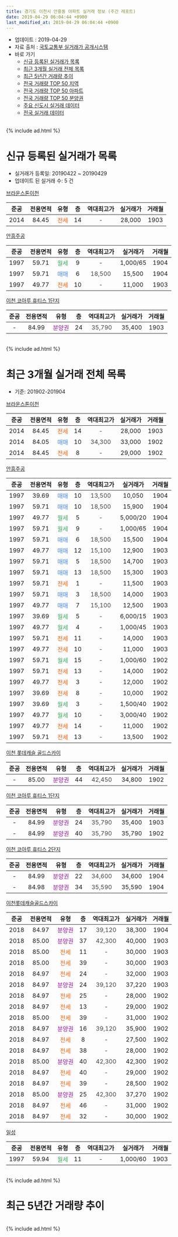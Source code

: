 ```yaml
---
title: 경기도 이천시 안흥동 아파트 실거래 정보 (주간 레포트)
date: 2019-04-29 06:04:44 +0900
last_modified_at: 2019-04-29 06:04:44 +0900
---
```


* 업데이트 : 2019-04-29
* 자료 출처 : [국토교통부 실거래가 공개시스템](http://rt.molit.go.kr)
* 바로 가기
    * [신규 등록된 실거래가 목록](#신규-등록된-실거래가-목록)
    * [최근 3개월 실거래 전체 목록](#최근-3개월-실거래-전체-목록)
    * [최근 5년간 거래량 추이](#최근-5년간-거래량-추이)
    * [전국 거래량 TOP 50 지역](https://inasie.github.io/apt-trade-info/최근-3개월-전국에서-가장-거래가-많이-발생한-지역)
    * [전국 거래량 TOP 50 아파트](https://inasie.github.io/apt-trade-info/최근-3개월-전국에서-가장-거래가-많이-발생한-아파트)
    * [전국 거래량 TOP 50 분양권](https://inasie.github.io/apt-trade-info/최근-3개월-전국에서-가장-거래가-많이-발생한-분양권)
    * [주요 신도시 실거래 데이터](https://inasie.github.io/apt-trade-info/주요-신도시)
    * [전국 실거래 데이터](https://inasie.github.io/apt-trade-info/전국)
<br>
{% include ad.html %}
<br>

# 신규 등록된 실거래가 목록
* 실거래가 등록일: 20190422 ~ 20190429
* 업데이트 된 실거래 수: 5 건


[브라운스톤이천](https://search.naver.com/search.naver?query=%EA%B2%BD%EA%B8%B0%EB%8F%84+%EC%9D%B4%EC%B2%9C%EC%8B%9C+%EC%95%88%ED%9D%A5%EB%8F%99+%EB%B8%8C%EB%9D%BC%EC%9A%B4%EC%8A%A4%ED%86%A4%EC%9D%B4%EC%B2%9C)

|준공|전용면적|유형|층|역대최고가|실거래가|거래월|
|:---:|:---:|:---:|:---:|:---:|:---:|:---:|
|2014|84.45|<span style="color:#ff5a00">전세</span>|14|<span style="color:#444444">-</span>|28,000|1903|

[안흥주공](https://search.naver.com/search.naver?query=%EA%B2%BD%EA%B8%B0%EB%8F%84+%EC%9D%B4%EC%B2%9C%EC%8B%9C+%EC%95%88%ED%9D%A5%EB%8F%99+%EC%95%88%ED%9D%A5%EC%A3%BC%EA%B3%B5)

|준공|전용면적|유형|층|역대최고가|실거래가|거래월|
|:---:|:---:|:---:|:---:|:---:|:---:|:---:|
|1997|59.71|<span style="color:#34a853">월세</span>|9|<span style="color:#444444">-</span>|1,000/65|1904|
|1997|59.71|<span style="color:#4285f3">매매</span>|6|<span style="color:#444444">18,500</span>|15,500|1904|
|1997|49.77|<span style="color:#ff5a00">전세</span>|10|<span style="color:#444444">-</span>|11,000|1903|

[이천 코아루 휴티스 1단지](https://search.naver.com/search.naver?query=%EA%B2%BD%EA%B8%B0%EB%8F%84+%EC%9D%B4%EC%B2%9C%EC%8B%9C+%EC%95%88%ED%9D%A5%EB%8F%99+%EC%9D%B4%EC%B2%9C+%EC%BD%94%EC%95%84%EB%A3%A8+%ED%9C%B4%ED%8B%B0%EC%8A%A4+1%EB%8B%A8%EC%A7%80)

|준공|전용면적|유형|층|역대최고가|실거래가|거래월|
|:---:|:---:|:---:|:---:|:---:|:---:|:---:|
|-|84.99|<span style="color:#9C11A5">분양권</span>|24|<span style="color:#444444">35,790</span>|35,400|1903|


<br>
{% include ad.html %}
<br>

# 최근 3개월 실거래 전체 목록
* 기준: 201902-201904


[브라운스톤이천](https://search.naver.com/search.naver?query=%EA%B2%BD%EA%B8%B0%EB%8F%84+%EC%9D%B4%EC%B2%9C%EC%8B%9C+%EC%95%88%ED%9D%A5%EB%8F%99+%EB%B8%8C%EB%9D%BC%EC%9A%B4%EC%8A%A4%ED%86%A4%EC%9D%B4%EC%B2%9C)

|준공|전용면적|유형|층|역대최고가|실거래가|거래월|
|:---:|:---:|:---:|:---:|:---:|:---:|:---:|
|2014|84.45|<span style="color:#ff5a00">전세</span>|14|<span style="color:#444444">-</span>|28,000|1903|
|2014|84.05|<span style="color:#4285f3">매매</span>|10|<span style="color:#444444">34,300</span>|33,000|1902|
|2014|84.45|<span style="color:#ff5a00">전세</span>|8|<span style="color:#444444">-</span>|29,000|1902|

[안흥주공](https://search.naver.com/search.naver?query=%EA%B2%BD%EA%B8%B0%EB%8F%84+%EC%9D%B4%EC%B2%9C%EC%8B%9C+%EC%95%88%ED%9D%A5%EB%8F%99+%EC%95%88%ED%9D%A5%EC%A3%BC%EA%B3%B5)

|준공|전용면적|유형|층|역대최고가|실거래가|거래월|
|:---:|:---:|:---:|:---:|:---:|:---:|:---:|
|1997|39.69|<span style="color:#4285f3">매매</span>|10|<span style="color:#444444">13,500</span>|10,050|1904|
|1997|59.71|<span style="color:#4285f3">매매</span>|10|<span style="color:#444444">18,500</span>|15,900|1904|
|1997|49.77|<span style="color:#34a853">월세</span>|5|<span style="color:#444444">-</span>|5,000/20|1904|
|1997|59.71|<span style="color:#34a853">월세</span>|9|<span style="color:#444444">-</span>|1,000/65|1904|
|1997|59.71|<span style="color:#4285f3">매매</span>|6|<span style="color:#444444">18,500</span>|15,500|1904|
|1997|49.77|<span style="color:#4285f3">매매</span>|12|<span style="color:#444444">15,100</span>|12,900|1903|
|1997|59.71|<span style="color:#4285f3">매매</span>|5|<span style="color:#444444">18,500</span>|14,700|1903|
|1997|59.71|<span style="color:#4285f3">매매</span>|13|<span style="color:#444444">18,500</span>|15,300|1903|
|1997|59.71|<span style="color:#ff5a00">전세</span>|1|<span style="color:#444444">-</span>|11,500|1903|
|1997|59.71|<span style="color:#4285f3">매매</span>|3|<span style="color:#444444">18,500</span>|14,000|1903|
|1997|49.77|<span style="color:#4285f3">매매</span>|7|<span style="color:#444444">15,100</span>|12,500|1903|
|1997|39.69|<span style="color:#34a853">월세</span>|5|<span style="color:#444444">-</span>|6,000/15|1903|
|1997|49.77|<span style="color:#34a853">월세</span>|4|<span style="color:#444444">-</span>|1,000/45|1903|
|1997|59.71|<span style="color:#ff5a00">전세</span>|11|<span style="color:#444444">-</span>|14,000|1903|
|1997|49.77|<span style="color:#ff5a00">전세</span>|10|<span style="color:#444444">-</span>|11,000|1903|
|1997|59.71|<span style="color:#34a853">월세</span>|15|<span style="color:#444444">-</span>|1,000/60|1902|
|1997|59.71|<span style="color:#ff5a00">전세</span>|13|<span style="color:#444444">-</span>|14,000|1902|
|1997|49.77|<span style="color:#ff5a00">전세</span>|3|<span style="color:#444444">-</span>|12,000|1902|
|1997|39.69|<span style="color:#ff5a00">전세</span>|8|<span style="color:#444444">-</span>|10,000|1902|
|1997|39.69|<span style="color:#34a853">월세</span>|3|<span style="color:#444444">-</span>|1,500/40|1902|
|1997|49.77|<span style="color:#34a853">월세</span>|10|<span style="color:#444444">-</span>|3,000/40|1902|
|1997|49.77|<span style="color:#ff5a00">전세</span>|14|<span style="color:#444444">-</span>|11,000|1902|
|1997|59.71|<span style="color:#ff5a00">전세</span>|13|<span style="color:#444444">-</span>|13,500|1902|

[이천 롯데캐슬 골드스카이](https://search.naver.com/search.naver?query=%EA%B2%BD%EA%B8%B0%EB%8F%84+%EC%9D%B4%EC%B2%9C%EC%8B%9C+%EC%95%88%ED%9D%A5%EB%8F%99+%EC%9D%B4%EC%B2%9C+%EB%A1%AF%EB%8D%B0%EC%BA%90%EC%8A%AC+%EA%B3%A8%EB%93%9C%EC%8A%A4%EC%B9%B4%EC%9D%B4)

|준공|전용면적|유형|층|역대최고가|실거래가|거래월|
|:---:|:---:|:---:|:---:|:---:|:---:|:---:|
|-|85.00|<span style="color:#9C11A5">분양권</span>|44|<span style="color:#444444">42,450</span>|34,800|1902|

[이천 코아루 휴티스 1단지](https://search.naver.com/search.naver?query=%EA%B2%BD%EA%B8%B0%EB%8F%84+%EC%9D%B4%EC%B2%9C%EC%8B%9C+%EC%95%88%ED%9D%A5%EB%8F%99+%EC%9D%B4%EC%B2%9C+%EC%BD%94%EC%95%84%EB%A3%A8+%ED%9C%B4%ED%8B%B0%EC%8A%A4+1%EB%8B%A8%EC%A7%80)

|준공|전용면적|유형|층|역대최고가|실거래가|거래월|
|:---:|:---:|:---:|:---:|:---:|:---:|:---:|
|-|84.99|<span style="color:#9C11A5">분양권</span>|24|<span style="color:#444444">35,790</span>|35,400|1903|
|-|84.99|<span style="color:#9C11A5">분양권</span>|40|<span style="color:#444444">35,790</span>|35,790|1902|

[이천 코아루 휴티스 2단지](https://search.naver.com/search.naver?query=%EA%B2%BD%EA%B8%B0%EB%8F%84+%EC%9D%B4%EC%B2%9C%EC%8B%9C+%EC%95%88%ED%9D%A5%EB%8F%99+%EC%9D%B4%EC%B2%9C+%EC%BD%94%EC%95%84%EB%A3%A8+%ED%9C%B4%ED%8B%B0%EC%8A%A4+2%EB%8B%A8%EC%A7%80)

|준공|전용면적|유형|층|역대최고가|실거래가|거래월|
|:---:|:---:|:---:|:---:|:---:|:---:|:---:|
|-|84.99|<span style="color:#9C11A5">분양권</span>|22|<span style="color:#444444">34,600</span>|34,600|1904|
|-|84.98|<span style="color:#9C11A5">분양권</span>|34|<span style="color:#444444">35,590</span>|35,590|1904|

[이천롯데캐슬골드스카이](https://search.naver.com/search.naver?query=%EA%B2%BD%EA%B8%B0%EB%8F%84+%EC%9D%B4%EC%B2%9C%EC%8B%9C+%EC%95%88%ED%9D%A5%EB%8F%99+%EC%9D%B4%EC%B2%9C%EB%A1%AF%EB%8D%B0%EC%BA%90%EC%8A%AC%EA%B3%A8%EB%93%9C%EC%8A%A4%EC%B9%B4%EC%9D%B4)

|준공|전용면적|유형|층|역대최고가|실거래가|거래월|
|:---:|:---:|:---:|:---:|:---:|:---:|:---:|
|2018|84.97|<span style="color:#9C11A5">분양권</span>|17|<span style="color:#444444">39,120</span>|38,300|1904|
|2018|85.00|<span style="color:#9C11A5">분양권</span>|37|<span style="color:#444444">42,300</span>|40,000|1903|
|2018|85.00|<span style="color:#ff5a00">전세</span>|11|<span style="color:#444444">-</span>|30,000|1903|
|2018|85.00|<span style="color:#ff5a00">전세</span>|39|<span style="color:#444444">-</span>|30,000|1903|
|2018|84.97|<span style="color:#ff5a00">전세</span>|24|<span style="color:#444444">-</span>|32,000|1903|
|2018|84.97|<span style="color:#9C11A5">분양권</span>|24|<span style="color:#444444">39,120</span>|37,220|1903|
|2018|84.97|<span style="color:#ff5a00">전세</span>|25|<span style="color:#444444">-</span>|28,000|1902|
|2018|84.97|<span style="color:#ff5a00">전세</span>|13|<span style="color:#444444">-</span>|29,000|1902|
|2018|85.00|<span style="color:#ff5a00">전세</span>|39|<span style="color:#444444">-</span>|31,000|1902|
|2018|84.97|<span style="color:#9C11A5">분양권</span>|16|<span style="color:#444444">39,120</span>|35,900|1902|
|2018|84.97|<span style="color:#ff5a00">전세</span>|8|<span style="color:#444444">-</span>|27,500|1902|
|2018|84.97|<span style="color:#ff5a00">전세</span>|38|<span style="color:#444444">-</span>|28,000|1902|
|2018|85.00|<span style="color:#9C11A5">분양권</span>|40|<span style="color:#444444">42,300</span>|42,300|1902|
|2018|84.97|<span style="color:#ff5a00">전세</span>|40|<span style="color:#444444">-</span>|29,000|1902|
|2018|84.97|<span style="color:#ff5a00">전세</span>|39|<span style="color:#444444">-</span>|28,500|1902|
|2018|85.00|<span style="color:#9C11A5">분양권</span>|25|<span style="color:#444444">42,300</span>|37,270|1902|
|2018|84.97|<span style="color:#ff5a00">전세</span>|46|<span style="color:#444444">-</span>|31,000|1902|
|2018|84.97|<span style="color:#ff5a00">전세</span>|32|<span style="color:#444444">-</span>|30,000|1902|


<script async src="//pagead2.googlesyndication.com/pagead/js/adsbygoogle.js"></script>
<!-- 기본 -->
<ins class="adsbygoogle"
     style="display:block"
     data-ad-client="ca-pub-2446590836940007"
     data-ad-slot="1659523306"
     data-ad-format="auto"
     data-full-width-responsive="true"></ins>
<script>
(adsbygoogle = window.adsbygoogle || []).push({});
</script>


[일성](https://search.naver.com/search.naver?query=%EA%B2%BD%EA%B8%B0%EB%8F%84+%EC%9D%B4%EC%B2%9C%EC%8B%9C+%EC%95%88%ED%9D%A5%EB%8F%99+%EC%9D%BC%EC%84%B1)

|준공|전용면적|유형|층|역대최고가|실거래가|거래월|
|:---:|:---:|:---:|:---:|:---:|:---:|:---:|
|1997|59.94|<span style="color:#34a853">월세</span>|11|<span style="color:#444444">-</span>|1,000/60|1903|


<br>
{% include ad.html %}
<br>

# 최근 5년간 거래량 추이


<div style="width:100%;">
    <canvas id="deal_progress" height="200"></canvas>
</div>

<script>
new Chart(document.getElementById("deal_progress"), {
    type: 'line',
    data: {
        labels: ['201404','201405','201406','201407','201408','201409','201410','201411','201412','201501','201502','201503','201504','201505','201506','201507','201508','201509','201510','201511','201512','201601','201602','201603','201604','201605','201606','201607','201608','201609','201610','201611','201612','201701','201702','201703','201704','201705','201706','201707','201708','201709','201710','201711','201712','201801','201802','201803','201804','201805','201806','201807','201808','201809','201810','201811','201812','201901','201902','201903','201904'],
        datasets: [{
            label: '매매',
            pointRadius: 1,
            data: [10, 3, 12, 10, 14, 9, 8, 7, 9, 16, 5, 13, 14, 12, 11, 8, 6, 5, 3, 6, 4, 4, 2, 9, 2, 5, 15, 5, 10, 4, 11, 8, 4, 5, 5, 7, 10, 10, 8, 6, 11, 5, 11, 5, 13, 15, 17, 25, 14, 12, 9, 22, 21, 20, 14, 11, 12, 13, 6, 8, 6],
            borderColor: "rgba(255, 201, 14, 1)",
            backgroundColor: "rgba(255, 201, 14, 0.5)",
            fill: false,
            lineTension: 0
        },{
            label: '전월세',
            pointRadius: 1,
            data: [8, 6, 6, 10, 10, 6, 12, 8, 6, 5, 3, 11, 6, 5, 2, 3, 4, 9, 5, 2, 9, 3, 7, 8, 8, 10, 9, 13, 9, 12, 10, 13, 3, 8, 8, 6, 11, 5, 9, 5, 11, 13, 7, 3, 2, 4, 14, 8, 6, 6, 9, 7, 5, 5, 11, 8, 14, 43, 18, 10, 2],
            borderColor: "rgba(0, 141, 185, 1)",
            backgroundColor: "rgba(0, 141, 185, 0.5)",
            fill: false,
            lineTension: 0
        }
        ]
    },
    options: {
        responsive: true,
        title: {
            display: false
        },
        tooltips: {
            mode: 'index',
            intersect: false
        },
        hover: {
            mode: 'nearest',
            intersect: true
        },
        scales: {
            xAxes: [{
                display: true,
                scaleLabel: {
                    display: true,
                    labelString: '년/월'
                }
            }],
            yAxes: [{
                display: true,
                ticks: {
                    suggestedMin: 0,
                },
                scaleLabel: {
                    display: true,
                    labelString: '실거래 수'
                }
            }]
        }
    }
});

</script>


<br>
{% include ad.html %}
<br>

